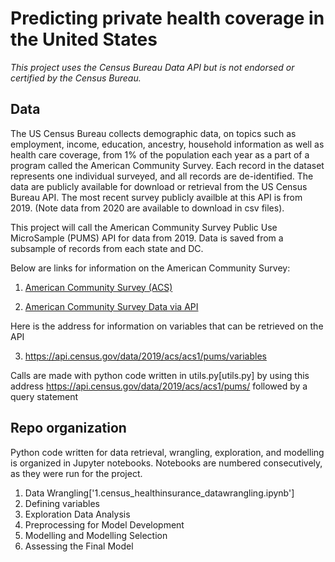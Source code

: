 # Predicting private health coverage in the United States

*This project uses the Census Bureau Data API but is not endorsed or certified by the Census Bureau.*

## Data
The US Census Bureau collects demographic data, on topics such as employment, income, education, ancestry, household information as well as health care coverage, from 1% of the population each year as a part of a program called the American Community Survey. Each record in the dataset represents one individual surveyed, and all records are de-identified. The data are publicly available for download or retrieval from the US Census Bureau API. The most recent survey publicly availble at this API is from 2019. (Note data from 2020 are available to download in csv files).

This project will call the American Community Survey Public Use MicroSample (PUMS) API for data from 2019. Data is saved from a subsample of records from each state and DC. 


Below are links for information on the American Community Survey:
1. [American Community Survey (ACS)](https://www.census.gov/programs-surveys/acs/)

2. [American Community Survey Data via API ](https://www.census.gov/programs-surveys/acs/data/data-via-api.html)

Here is the address for information on variables that can be retrieved on the API

3. https://api.census.gov/data/2019/acs/acs1/pums/variables

Calls are made with python code written in utils.py[utils.py] 
by using this address https://api.census.gov/data/2019/acs/acs1/pums/ followed by a query statement

## Repo organization
Python code written for data retrieval, wrangling, exploration, and modelling is organized in Jupyter notebooks. Notebooks are numbered consecutively, as they were run for the project.

1. Data Wrangling['1.census_healthinsurance_datawrangling.ipynb']
2. Defining variables
3. Exploration Data Analysis
4. Preprocessing for Model Development
5. Modelling and Modelling Selection
6. Assessing the Final Model









